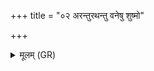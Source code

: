 +++
title = "०२ अरन्तुरथन्तु वनेषु शुष्मो"

+++
<details><summary>मूलम् (GR)</summary>

+++(PSK 20.39.1cd)+++अरन्तुरथन्तु ।  
वनेषु शुष्मो अस्तु ते  
पृथिव्याम् अस्तु यद् धरः ॥
</details>